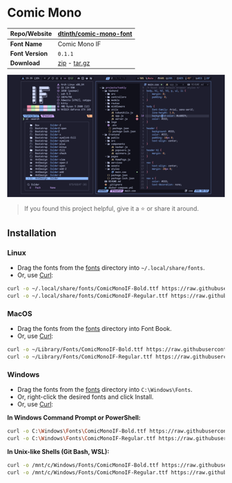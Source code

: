 <!-- SHORTCUT REFERENCE LINKS -->

[zip]: https://github.com/iconicFonts/if/releases/download/v1.1.0/Comic_Mono.zip
[tar]: https://github.com/iconicFonts/if/releases/download/v1.1.0/Comic_Mono.tar.gz
[url]: https://github.com/dtinth/comic-mono-font

# Comic Mono

| Repo/Website     | [dtinth/comic-mono-font][url] |
| :--------------- | :---------------------------- |
| **Font Name**    | Comic Mono IF                 |
| **Font Version** | `0.1.1`                       |
| **Download**     | [zip][zip] - [tar.gz][tar]    |

![Font preview](preview.png)

> If you found this project helpful, give it a :star: or share it around.

## Installation

### Linux

- Drag the fonts from the [fonts](fonts) directory into `~/.local/share/fonts`.
- Or, use [Curl](https://github.com/curl/curl):

```sh
curl -o ~/.local/share/fonts/ComicMonoIF-Bold.ttf https://raw.githubusercontent.com/iconicFonts/if/main/fonts/patched/Comic_Mono/fonts/ComicMonoIF-Bold.ttf
curl -o ~/.local/share/fonts/ComicMonoIF-Regular.ttf https://raw.githubusercontent.com/iconicFonts/if/main/fonts/patched/Comic_Mono/fonts/ComicMonoIF-Regular.ttf
```

### MacOS

- Drag the fonts from the [fonts](fonts) directory into Font Book.
- Or, use [Curl](https://github.com/curl/curl):

```sh
curl -o ~/Library/Fonts/ComicMonoIF-Bold.ttf https://raw.githubusercontent.com/iconicFonts/if/main/fonts/patched/Comic_Mono/fonts/ComicMonoIF-Bold.ttf
curl -o ~/Library/Fonts/ComicMonoIF-Regular.ttf https://raw.githubusercontent.com/iconicFonts/if/main/fonts/patched/Comic_Mono/fonts/ComicMonoIF-Regular.ttf
```

### Windows

- Drag the fonts from the [fonts](fonts) directory into `C:\Windows\Fonts`.
- Or, right-click the desired fonts and click Install.
- Or, use [Curl](https://github.com/curl/curl):

**In Windows Command Prompt or PowerShell:**

```sh
curl -o C:\Windows\Fonts\ComicMonoIF-Bold.ttf https://raw.githubusercontent.com/iconicFonts/if/main/fonts/patched/Comic_Mono/fonts/ComicMonoIF-Bold.ttf
curl -o C:\Windows\Fonts\ComicMonoIF-Regular.ttf https://raw.githubusercontent.com/iconicFonts/if/main/fonts/patched/Comic_Mono/fonts/ComicMonoIF-Regular.ttf
```

**In Unix-like Shells (Git Bash, WSL):**

```sh
curl -o /mnt/c/Windows/Fonts/ComicMonoIF-Bold.ttf https://raw.githubusercontent.com/iconicFonts/if/main/fonts/patched/Comic_Mono/fonts/ComicMonoIF-Bold.ttf
curl -o /mnt/c/Windows/Fonts/ComicMonoIF-Regular.ttf https://raw.githubusercontent.com/iconicFonts/if/main/fonts/patched/Comic_Mono/fonts/ComicMonoIF-Regular.ttf
```
